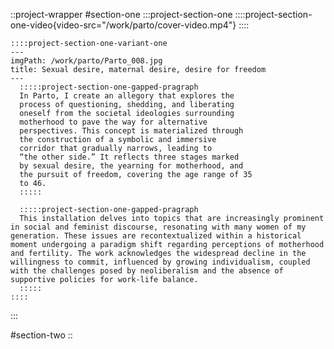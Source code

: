 ::project-wrapper
#section-one
  :::project-section-one
    ::::project-section-one-video{video-src="/work/parto/cover-video.mp4"}
    ::::
  
    ::::project-section-one-variant-one
    ---
    imgPath: /work/parto/Parto_008.jpg
    title: Sexual desire, maternal desire, desire for freedom
    ---
      :::::project-section-one-gapped-pragraph
      In Parto, I create an allegory that explores the
      process of questioning, shedding, and liberating
      oneself from the societal ideologies surrounding
      motherhood to pave the way for alternative
      perspectives. This concept is materialized through
      the construction of a symbolic and immersive
      corridor that gradually narrows, leading to
      “the other side.” It reflects three stages marked
      by sexual desire, the yearning for motherhood, and
      the pursuit of freedom, covering the age range of 35
      to 46.
      :::::
    
      :::::project-section-one-gapped-pragraph
      This installation delves into topics that are increasingly prominent in social and feminist discourse, resonating with many women of my generation. These issues are recontextualized within a historical moment undergoing a paradigm shift regarding perceptions of motherhood and fertility. The work acknowledges the widespread decline in the willingness to commit, influenced by growing individualism, coupled with the challenges posed by neoliberalism and the absence of supportive policies for work-life balance.
      :::::
    ::::
  :::

#section-two
::
